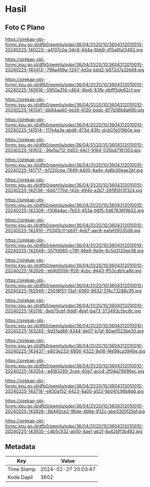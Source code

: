 # Hasil

## Foto C Plano

https://sirekap-obj-formc.kpu.go.id/dfb0/pemilu/pdpr/36/04/31/20/10/3604312010010-20240225-140222--a4107c0a-34c6-444a-8bb9-d15a8fa13483.jpg

https://sirekap-obj-formc.kpu.go.id/dfb0/pemilu/pdpr/36/04/31/20/10/3604312010010-20240225-140413--798a499a-f247-4d3a-bbd2-b972d7a32e68.jpg

https://sirekap-obj-formc.kpu.go.id/dfb0/pemilu/pdpr/36/04/31/20/10/3604312010010-20240225-140616--5950a314-c804-4be6-83fb-dbfff5de62cf.jpg

https://sirekap-obj-formc.kpu.go.id/dfb0/pemilu/pdpr/36/04/31/20/10/3604312010010-20240225-141341--bb84aa40-ee28-4130-bddc-877d36b8a690.jpg

https://sirekap-obj-formc.kpu.go.id/dfb0/pemilu/pdpr/36/04/31/20/10/3604312010010-20240225-141514--117e4a3a-abd6-473d-83fc-dcb07e019b0e.jpg

https://sirekap-obj-formc.kpu.go.id/dfb0/pemilu/pdpr/36/04/31/20/10/3604312010010-20240225-141612--36e5a712-5d53-44c1-9184-035bd7161353.jpg

https://sirekap-obj-formc.kpu.go.id/dfb0/pemilu/pdpr/36/04/31/20/10/3604312010010-20240225-141717--bf220cba-7849-4400-8a4e-4d6b30eae2bf.jpg

https://sirekap-obj-formc.kpu.go.id/dfb0/pemilu/pdpr/36/04/31/20/10/3604312010010-20240225-142136--4dd7770d-142e-494d-a2b7-26f955f3f324.jpg

https://sirekap-obj-formc.kpu.go.id/dfb0/pemilu/pdpr/36/04/31/20/10/3604312010010-20240225-142306--f306a4ac-7b03-453a-b6f5-5d67636f9b52.jpg

https://sirekap-obj-formc.kpu.go.id/dfb0/pemilu/pdpr/36/04/31/20/10/3604312010010-20240225-142410--70345c11-b631-4e87-aac6-eafaf09335d9.jpg

https://sirekap-obj-formc.kpu.go.id/dfb0/pemilu/pdpr/36/04/31/20/10/3604312010010-20240225-142648--357fd060-c78f-46e8-9a0e-6c5d3120ee38.jpg

https://sirekap-obj-formc.kpu.go.id/dfb0/pemilu/pdpr/36/04/31/20/10/3604312010010-20240225-142826--eb9d5556-ff26-4cbc-9443-ff53cdb1ca8b.jpg

https://sirekap-obj-formc.kpu.go.id/dfb0/pemilu/pdpr/36/04/31/20/10/3604312010010-20240225-142946--25018f51-13a1-4060-8632-514c73288c95.jpg

https://sirekap-obj-formc.kpu.go.id/dfb0/pemilu/pdpr/36/04/31/20/10/3604312010010-20240225-143116--8ed75cbf-9ddf-4be1-ba73-373493c5bc8c.jpg

https://sirekap-obj-formc.kpu.go.id/dfb0/pemilu/pdpr/36/04/31/20/10/3604312010010-20240225-143245--9d31ad86-8344-4e07-b7af-80ae1523be30.jpg

https://sirekap-obj-formc.kpu.go.id/dfb0/pemilu/pdpr/36/04/31/20/10/3604312010010-20240225-143437--e803e233-6856-4322-8e18-f4e98ca3946e.jpg

https://sirekap-obj-formc.kpu.go.id/dfb0/pemilu/pdpr/36/04/31/20/10/3604312010010-20240225-143554--a4183285-3cee-40e7-acc4-2f04a79496ec.jpg

https://sirekap-obj-formc.kpu.go.id/dfb0/pemilu/pdpr/36/04/31/20/10/3604312010010-20240225-143718--e830a152-4423-4a00-a123-6b041c96b8dd.jpg

https://sirekap-obj-formc.kpu.go.id/dfb0/pemilu/pdpr/36/04/31/20/10/3604312010010-20240225-143826--9b440ce2-96de-4b6e-932c-abe3305f25ef.jpg

https://sirekap-obj-formc.kpu.go.id/dfb0/pemilu/pdpr/36/04/31/20/10/3604312010010-20240225-143935--c4b5c932-ab50-4ae1-ab2f-8a42bff3b482.jpg


## Metadata

| Key        | Value               |
| ---------- | ------------------- |
| Time Stamp | 2024-02-27 20:03:47 |
| Kode Dapil | 3602                |



